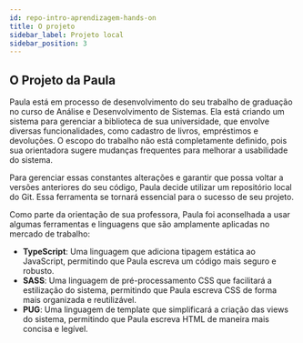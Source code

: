 ```yaml
---
id: repo-intro-aprendizagem-hands-on
title: O projeto
sidebar_label: Projeto local
sidebar_position: 3
---
```


## O Projeto da Paula

Paula está em processo de desenvolvimento do seu trabalho de graduação no curso de Análise e Desenvolvimento de Sistemas. Ela está criando um sistema para gerenciar a biblioteca de sua universidade, que envolve diversas funcionalidades, como cadastro de livros, empréstimos e devoluções. O escopo do trabalho não está completamente definido, pois sua orientadora sugere mudanças frequentes para melhorar a usabilidade do sistema.

Para gerenciar essas constantes alterações e garantir que possa voltar a versões anteriores do seu código, Paula decide utilizar um repositório local do Git. Essa ferramenta se tornará essencial para o sucesso de seu projeto.

Como parte da orientação de sua professora, Paula foi aconselhada a usar algumas ferramentas e linguagens que são amplamente aplicadas no mercado de trabalho:

- **TypeScript**: Uma linguagem que adiciona tipagem estática ao JavaScript, permitindo que Paula escreva um código mais seguro e robusto.
- **SASS**: Uma linguagem de pré-processamento CSS que facilitará a estilização do sistema, permitindo que Paula escreva CSS de forma mais organizada e reutilizável.
- **PUG**: Uma linguagem de template que simplificará a criação das views do sistema, permitindo que Paula escreva HTML de maneira mais concisa e legível.


